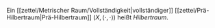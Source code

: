 Ein [[zettel/Metrischer Raum/Vollständigkeit|vollständiger]] [[zettel/Prä-Hilbertraum|Prä-Hilbertraum]] $(X, \langle \cdot, \cdot \rangle)$ heißt *Hilbertraum*.